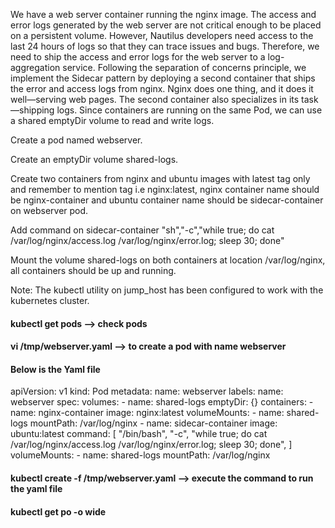 We have a web server container running the nginx image. The access and error logs generated by the web server are not critical enough to be placed on a persistent volume. 
However, Nautilus developers need access to the last 24 hours of logs so that they can trace issues and bugs. Therefore, we need to ship the access and error logs for 
the web server to a log-aggregation service. Following the separation of concerns principle, we implement the Sidecar pattern by deploying a second container that ships 
the error and access logs from nginx. Nginx does one thing, and it does it well—serving web pages. The second container also specializes in its task—shipping logs. 
Since containers are running on the same Pod, we can use a shared emptyDir volume to read and write logs.

Create a pod named webserver.

Create an emptyDir volume shared-logs.

Create two containers from nginx and ubuntu images with latest tag only and remember to mention tag i.e nginx:latest, nginx container name should be nginx-container 
and ubuntu container name should be sidecar-container on webserver pod.

Add command on sidecar-container "sh","-c","while true; do cat /var/log/nginx/access.log /var/log/nginx/error.log; sleep 30; done"

Mount the volume shared-logs on both containers at location /var/log/nginx, all containers should be up and running.

Note: The kubectl utility on jump_host has been configured to work with the kubernetes cluster.

#### kubectl get pods --> check pods
#### vi /tmp/webserver.yaml --> to create a pod with name webserver
#### Below is the Yaml file

apiVersion: v1
kind: Pod
metadata:
  name: webserver
  labels:
    name: webserver
spec:
  volumes:
    - name: shared-logs
      emptyDir: {}
  containers:
    - name: nginx-container
      image: nginx:latest
      volumeMounts:
        - name: shared-logs
          mountPath: /var/log/nginx
    - name: sidecar-container
      image: ubuntu:latest
      command:
        [
          "/bin/bash",
          "-c",
          "while true; do cat /var/log/nginx/access.log /var/log/nginx/error.log; sleep 30; done",
        ]
      volumeMounts:
        - name: shared-logs
          mountPath: /var/log/nginx

#### kubectl create -f /tmp/webserver.yaml --> execute the command to run the yaml file 
#### kubectl get po -o wide

